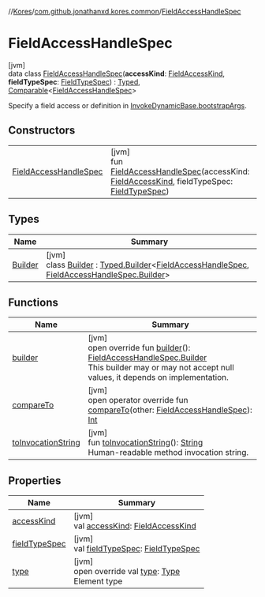 //[Kores](../../../index.md)/[com.github.jonathanxd.kores.common](../index.md)/[FieldAccessHandleSpec](index.md)

# FieldAccessHandleSpec

[jvm]\
data class [FieldAccessHandleSpec](index.md)(**accessKind**: [FieldAccessKind](../../com.github.jonathanxd.kores.base/-field-access-kind/index.md), **fieldTypeSpec**: [FieldTypeSpec](../-field-type-spec/index.md)) : [Typed](../../com.github.jonathanxd.kores.base/-typed/index.md), [Comparable](https://kotlinlang.org/api/latest/jvm/stdlib/kotlin/-comparable/index.html)<[FieldAccessHandleSpec](index.md)> 

Specify a field access or definition in [InvokeDynamicBase.bootstrapArgs](../../com.github.jonathanxd.kores.base/-invoke-dynamic-base/bootstrap-args.md).

## Constructors

| | |
|---|---|
| [FieldAccessHandleSpec](-field-access-handle-spec.md) | [jvm]<br>fun [FieldAccessHandleSpec](-field-access-handle-spec.md)(accessKind: [FieldAccessKind](../../com.github.jonathanxd.kores.base/-field-access-kind/index.md), fieldTypeSpec: [FieldTypeSpec](../-field-type-spec/index.md)) |

## Types

| Name | Summary |
|---|---|
| [Builder](-builder/index.md) | [jvm]<br>class [Builder](-builder/index.md) : [Typed.Builder](../../com.github.jonathanxd.kores.base/-typed/-builder/index.md)<[FieldAccessHandleSpec](index.md), [FieldAccessHandleSpec.Builder](-builder/index.md)> |

## Functions

| Name | Summary |
|---|---|
| [builder](builder.md) | [jvm]<br>open override fun [builder](builder.md)(): [FieldAccessHandleSpec.Builder](-builder/index.md)<br>This builder may or may not accept null values, it depends on implementation. |
| [compareTo](compare-to.md) | [jvm]<br>open operator override fun [compareTo](compare-to.md)(other: [FieldAccessHandleSpec](index.md)): [Int](https://kotlinlang.org/api/latest/jvm/stdlib/kotlin/-int/index.html) |
| [toInvocationString](to-invocation-string.md) | [jvm]<br>fun [toInvocationString](to-invocation-string.md)(): [String](https://kotlinlang.org/api/latest/jvm/stdlib/kotlin/-string/index.html)<br>Human-readable method invocation string. |

## Properties

| Name | Summary |
|---|---|
| [accessKind](access-kind.md) | [jvm]<br>val [accessKind](access-kind.md): [FieldAccessKind](../../com.github.jonathanxd.kores.base/-field-access-kind/index.md) |
| [fieldTypeSpec](field-type-spec.md) | [jvm]<br>val [fieldTypeSpec](field-type-spec.md): [FieldTypeSpec](../-field-type-spec/index.md) |
| [type](type.md) | [jvm]<br>open override val [type](type.md): [Type](https://docs.oracle.com/javase/8/docs/api/java/lang/reflect/Type.html)<br>Element type |
